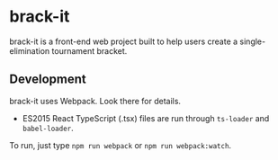 # brack-it

brack-it is a front-end web project built to help users create a single-elimination tournament bracket.

## Development

brack-it uses Webpack. Look there for details.
- ES2015 React TypeScript (.tsx) files are run through `ts-loader` and `babel-loader`. 

To run, just type `npm run webpack` or `npm run webpack:watch`.